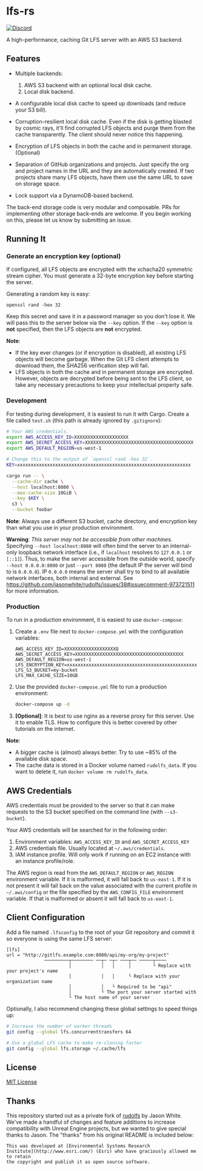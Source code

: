 # lfs-rs

[![Discord](https://img.shields.io/discord/1194345901687316520?logo=discord&logoColor=white&color=%235865F2)](https://discord.gg/pzEgMhynzP)

A high-performance, caching Git LFS server with an AWS S3 backend.

## Features

- Multiple backends:

    1. AWS S3 backend with an optional local disk cache.
    2. Local disk backend.

- A configurable local disk cache to speed up downloads (and reduce your
  S3 bill).

- Corruption-resilient local disk cache. Even if the disk is getting
  blasted by cosmic rays, it'll find corrupted LFS objects and purge them from
  the cache transparently. The client should never notice this happening.

- Encryption of LFS objects in both the cache and in permanent storage.
  (Optional)

- Separation of GitHub organizations and projects. Just specify the org and
  project names in the URL and they are automatically created. If two projects
  share many LFS objects, have them use the same URL to save on storage space.

- Lock support via a DynamoDB-based backend.

The back-end storage code is very modular and composable. PRs for implementing
other storage back-ends are welcome. If you begin working on this, please let us
know by submitting an issue.

## Running It

### Generate an encryption key (optional)

If configured, all LFS objects are encrypted with the xchacha20 symmetric stream
cipher. You must generate a 32-byte encryption key before starting the server.

Generating a random key is easy:

    openssl rand -hex 32

Keep this secret and save it in a password manager so you don't lose it. We will
pass this to the server below via the `--key` option. If the `--key` option is
**not** specified, then the LFS objects are **not** encrypted.

**Note**:

- If the key ever changes (or if encryption is disabled), all existing LFS
  objects will become garbage. When the Git LFS client attempts to download
  them, the SHA256 verification step will fail.
- LFS objects in both the cache and in permanent storage are encrypted.
  However, objects are decrypted before being sent to the LFS client, so take
  any necessary precautions to keep your intellectual property safe.

### Development

For testing during development, it is easiest to run it with Cargo. Create
a file called `test.sh` (this path is already ignored by `.gitignore`):

```bash
# Your AWS credentials.
export AWS_ACCESS_KEY_ID=XXXXXXXXXXXXXXXXXXXX
export AWS_SECRET_ACCESS_KEY=XXXXXXXXXXXXXXXXXXXXXXXXXXXXXXXXXXXXXXXX
export AWS_DEFAULT_REGION=us-west-1

# Change this to the output of `openssl rand -hex 32`.
KEY=xxxxxxxxxxxxxxxxxxxxxxxxxxxxxxxxxxxxxxxxxxxxxxxxxxxxxxxxxxxxxxxx

cargo run -- \
  --cache-dir cache \
  --host localhost:8080 \
  --max-cache-size 10GiB \
  --key $KEY \
  s3 \
  --bucket foobar
```

**Note**: Always use a different S3 bucket, cache directory, and encryption key
than what you use in your production environment.

**Warning**: *This server may not be accessible from other machines.* Specifying
`--host localhost:8080` will often bind the server to an internal-only loopback
network interface (i.e., if `localhost` resolves to `127.0.0.1` or `[::1]`).
Thus, to make the server accessible from the outside world, specify `--host
0.0.0.0:8080` or just `--port 8080` (the default IP the server will bind to is
`0.0.0.0`). IP `0.0.0.0` means the server shall try to bind to all available
network interfaces, both internal and external. See
https://github.com/jasonwhite/rudolfs/issues/38#issuecomment-973721511 for more
information.

### Production

To run in a production environment, it is easiest to use `docker-compose`:

1. Create a `.env` file next to `docker-compose.yml` with the configuration
   variables:

   ```
   AWS_ACCESS_KEY_ID=XXXXXXXXXXXXXXXXXXXQ
   AWS_SECRET_ACCESS_KEY=XXXXXXXXXXXXXXXXXXXXXXXXXXXXXXXXXXXXXXXX
   AWS_DEFAULT_REGION=us-west-1
   LFS_ENCRYPTION_KEY=xxxxxxxxxxxxxxxxxxxxxxxxxxxxxxxxxxxxxxxxxxxxxxxxxxxxxxxxxxxxxxxx
   LFS_S3_BUCKET=my-bucket
   LFS_MAX_CACHE_SIZE=10GB
   ```

2. Use the provided `docker-compose.yml` file to run a production environment:

   ```bash
   docker-compose up -d
   ```

3. **[Optional]**: It is best to use nginx as a reverse proxy for this server.
   Use it to enable TLS. How to configure this is better covered by other
   tutorials on the internet.

**Note**:

- A bigger cache is (almost) always better. Try to use ~85% of the available
  disk space.
- The cache data is stored in a Docker volume named `rudolfs_data`. If you
  want to delete it, run `docker volume rm rudolfs_data`.

## AWS Credentials

AWS credentials must be provided to the server so that it can make requests to
the S3 bucket specified on the command line (with `--s3-bucket`).

Your AWS credentials will be searched for in the following order:

1. Environment variables: `AWS_ACCESS_KEY_ID` and `AWS_SECRET_ACCESS_KEY`
2. AWS credentials file. Usually located at `~/.aws/credentials`.
3. IAM instance profile. Will only work if running on an EC2 instance with an
   instance profile/role.

The AWS region is read from the `AWS_DEFAULT_REGION` or `AWS_REGION` environment
variable. If it is malformed, it will fall back to `us-east-1`. If it is not
present it will fall back on the value associated with the current profile in
`~/.aws/config` or the file specified by the `AWS_CONFIG_FILE` environment
variable. If that is malformed or absent it will fall back to `us-east-1`.

## Client Configuration

Add a file named `.lfsconfig` to the root of your Git repository and commit it
so everyone is using the same LFS server:

```
[lfs]
url = "http://gitlfs.example.com:8080/api/my-org/my-project"
              ─────────┬──────── ──┬─ ─┬─ ───┬── ─────┬────
                       │           │   │     │        └ Replace with your project's name
                       │           │   │     └ Replace with your organization name   
                       │           │   └ Required to be "api"
                       │           └ The port your server started with
                       └ The host name of your server
```

Optionally, I also recommend changing these global settings to speed things up:

``` bash
# Increase the number of worker threads
git config --global lfs.concurrenttransfers 64

# Use a global LFS cache to make re-cloning faster
git config --global lfs.storage ~/.cache/lfs
```

## License

[MIT License](/LICENSE)

## Thanks

This repository started out as a private fork of [rudolfs](https://github.com/jasonwhite/rudolfs) by Jason White. We've
made a handful of changes and feature additions to increase compatibility with Unreal Engine projects, but we wanted to
give special thanks to Jason. The "thanks" from his original README is included below:

```
This was developed at [Environmental Systems Research
Institute](http://www.esri.com/) (Esri) who have graciously allowed me to retain
the copyright and publish it as open source software.
```

